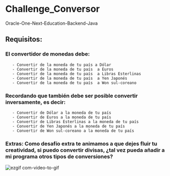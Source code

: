 # Challenge_Conversor
Oracle-One-Next-Education-Backend-Java
## Requisitos:
### El convertidor de monedas debe:

       - Convertir de la moneda de tu país a Dólar
       - Convertir de la moneda de tu país  a Euros
       - Convertir de la moneda de tu país  a Libras Esterlinas
       - Convertir de la moneda de tu país  a Yen Japonés
       - Convertir de la moneda de tu país  a Won sul-coreano
       
### Recordando que también debe ser posible convertir inversamente, es decir:
       - Convertir de Dólar a la moneda de tu país
       - Convertir de Euros a la moneda de tu país
       - Convertir de Libras Esterlinas a la moneda de tu país
       - Convertir de Yen Japonés a la moneda de tu país
       - Convertir de Won sul-coreano a la moneda de tu país

### Extras: Como desafío extra te animamos a que dejes fluir tu creatividad, si puedo convertir divisas, ¿tal vez pueda añadir a mi programa otros tipos de conversiones?

![ezgif com-video-to-gif](https://user-images.githubusercontent.com/89665552/225800548-af34fd09-80f2-4b59-a229-011df412df0f.gif)
